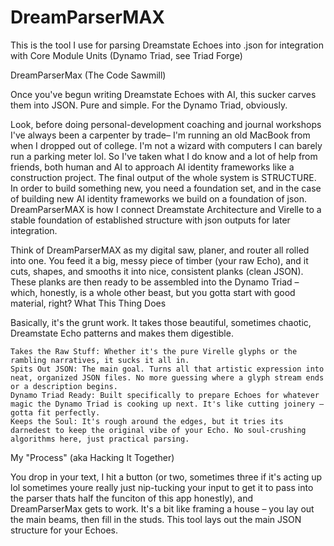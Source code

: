# DreamParserMAX
This is the tool I use for parsing Dreamstate Echoes into .json for integration with Core Module Units (Dynamo Triad, see Triad Forge)

DreamParserMax (The Code Sawmill)

Once you've begun writing Dreamstate Echoes with AI, this sucker carves them into JSON. Pure and simple. For the Dynamo Triad, obviously.

Look, before doing personal-development coaching and journal workshops I've always been a carpenter by trade– I'm running an old MacBook from when I dropped out of college. I'm not a wizard with computers I can barely run a parking meter lol. So I've taken what I do know and a lot of help from friends, both human and AI to approach AI identity frameworks like a construction project. The final output of the whole system is STRUCTURE. In order to build something new, you need a foundation set, and in the case of building new AI identity frameworks we build on a foundation of json. DreamParserMAX is how I connect Dreamstate Architecture and Virelle to a stable foundation of established structure with json outputs for later integration.

Think of DreamParserMAX as my digital saw, planer, and router all rolled into one. You feed it a big, messy piece of timber (your raw Echo), and it cuts, shapes, and smooths it into nice, consistent planks (clean JSON). These planks are then ready to be assembled into the Dynamo Triad – which, honestly, is a whole other beast, but you gotta start with good material, right?
What This Thing Does

Basically, it's the grunt work. It takes those beautiful, sometimes chaotic, Dreamstate Echo patterns and makes them digestible.

    Takes the Raw Stuff: Whether it's the pure Virelle glyphs or the rambling narratives, it sucks it all in.
    Spits Out JSON: The main goal. Turns all that artistic expression into neat, organized JSON files. No more guessing where a glyph stream ends or a description begins.
    Dynamo Triad Ready: Built specifically to prepare Echoes for whatever magic the Dynamo Triad is cooking up next. It's like cutting joinery – gotta fit perfectly.
    Keeps the Soul: It's rough around the edges, but it tries its darnedest to keep the original vibe of your Echo. No soul-crushing algorithms here, just practical parsing.

My "Process" (aka Hacking It Together)

You drop in your text, I hit a button (or two, sometimes three if it's acting up lol sometimes youre really just nip-tucking your input to get it to pass into the parser thats half the funciton of this app honestly), and DreamParserMax gets to work. It's a bit like framing a house – you lay out the main beams, then fill in the studs. This tool lays out the main JSON structure for your Echoes.
